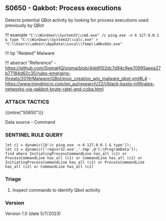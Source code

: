 ## S0650 - Qakbot: Process executions

Detects potential QBot activity by looking for process executions used previously by QBot

!!! example
    ```
    "C:\\Windows\\System32\\cmd.exe" /c ping.exe -n 6 127.0.0.1 & type "C:\\Windows\\System32\\calc.exe" > "C:\\Users\\admin\\AppData\\Local\\Temp\\aNkxbUo.exe"
    ```

!!! tip "Related"
    Malware

!!! abstract "Reference"
    - <https://github.com/SigmaHQ/sigma/blob/4de6102dc7d94c9ee70995aeea27b77184d62c35/rules-emerging-threats/2019/Malware/QBot/proc_creation_win_malware_qbot.yml#L4>
    - <https://www.trendmicro.com/en_au/research/22/j/black-basta-infiltrates-networks-via-qakbot-brute-ratel-and-coba.html>

### ATT&CK TACTICS

{{mitre("S0650")}}

Data source - Command

### SENTINEL RULE QUERY

```
let c1 = dynamic([@'/c ping.exe -n 6 127.0.0.1 & type']);
let c2 = dynamic(['regsvr32.exe','.tmp',@'C:\ProgramData']);
find where InitiatingProcessCommandLine has_all (c1) or ProcessCommandLine has_all (c1) or CommandLine has_all (c1) or
InitiatingProcessCommandLine has_all (c2) or ProcessCommandLine has_all (c2) or CommandLine has_all (c2) 
```

### Triage

1. Inspect commands to identify Qbot activity

### Version

Version 1.0 (date 5/7/2023)
